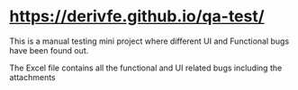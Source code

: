 
# https://derivfe.github.io/qa-test/
<p>This is a manual testing mini project where different UI and Functional bugs have been found out. </p> 
<p>The Excel file contains all the functional and UI related bugs including the attachments</p>
